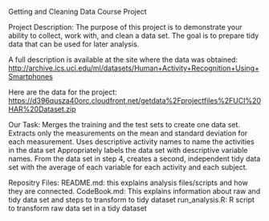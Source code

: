 Getting and Cleaning Data Course Project 

Project Description: 
The purpose of this project is to demonstrate your ability to collect, work with, and clean a data set. The goal is to prepare tidy data that can be used for later analysis. 

A full description is available at the site where the data was obtained:
http://archive.ics.uci.edu/ml/datasets/Human+Activity+Recognition+Using+Smartphones

Here are the data for the project:
https://d396qusza40orc.cloudfront.net/getdata%2Fprojectfiles%2FUCI%20HAR%20Dataset.zip

Our Task:
Merges the training and the test sets to create one data set.
Extracts only the measurements on the mean and standard deviation for each measurement.
Uses descriptive activity names to name the activities in the data set
Appropriately labels the data set with descriptive variable names.
From the data set in step 4, creates a second, independent tidy data set with the average of each variable for each activity and each subject.

Repositry Files:
README.md: this explains analysis files/scripts and how they are connected. 
CodeBook.md: This explains information about raw and tidy data set and steps to transform to tidy dataset
run_analysis.R: R script to transform raw data set in a tidy dataset

